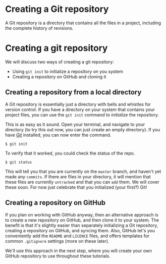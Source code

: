 # Creating a Git repository

A Git repository is a directory that contains all the files in a project,
including the complete history of revisions. 

# Creating a git repository

We will discuss two ways of creating a git repository: 

* Using `git init` to initialize a repository on you system
* Creating a repository on GitHub and cloning it

## Creating a repository from a local directory

A Git repository is essentially just a directory with bells and whistles
for version control. 
If you have a directory on your system that contains your project files, you can 
use the `git init` command to *initialize* the repository.

This is as easy as it sound. Open your terminal, and navigate to your directory 
(to try this out now, you can just create an empty directory).
If you have [Git](https://github.com/git-guides/install-git) installed, you can now enter the command.

```
$ git init
```

To verify that it worked, you could check the status of the repo.

```
$ git status
```

This will tell you that you are currently on the `master` branch, and haven't
yet made any `commits`. If there are files in your directory, it will mention that
these files are currently `untracked` and that you can `add` them. We will
cover these soon. For now just celebrate that you initialized (your first?) Git!


## Creating a repository on GitHub 

If you plan on working with GitHub anyway, then an alternative approach is to create 
a new repository on GitHub, and then clone it to your system. The benefit is that it's slightly
easier than separately initializing a Git repository, creating a repository on GitHub, and syncing them.
Also, GitHub let's you conveniently add the `README` and `LICENCE` files, and offers templates for common `.gitignore` settings (more on these later). 

We'll use this approach in the next step, where you will create your own GitHub repository
to use throughout these tutorials.



